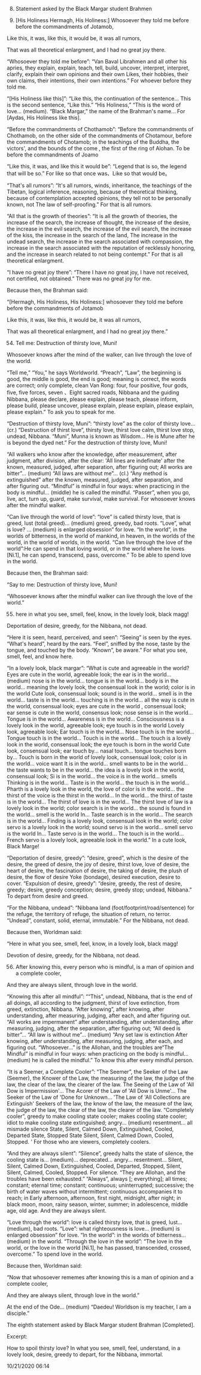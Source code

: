 8. Statement asked by the Black Margar student Brahmen

53. [His Holiness Hermagh, His Holiness:] Whosoever they told me before before
    the commandments of Jotamob,

Like this, it was, like this, it would be, it was all rumors,

That was all theoretical enlargment, and I had no great joy there.

“Whosoever they told me before”: “Van Baval Librahmen and all other his apries,
they explain, explain, teach, tell, build, uncover, interpret, interpret,
clarify, explain their own opinions and their own Likes, their hobbies, their
own claims, their intentions, their own intentions.” For whoever before they
told me.

“[His Holiness like this]”: “Like this, the continuation of the sentence... This
is the second sentence, “Like this.” “His Holiness,” “This is the word of
love... (medium). “Black Margar,” the name of the Brahman's name... For [Aydas,
His Holiness like this].

“Before the commandments of Chothamob”: “Before the commandments of Chothamob,
on the other side of the commandments of Chotamour, before the commandments of
Chotamob; in the teachings of the Buddha, the victors', and the bounds of the
come , the first of the ring of Alohan. To be before the commandments of Joamo

“Like this, it was, and like this it would be”: “Legend that is so, the legend
that will be so.” For like so that once was、Like so that would be。

“That's all rumors”: “It's all rumors, winds, inheritance, the teachings of the
Tibetan, logical inference, reasoning, because of theoretical thinking, because
of contemplation accepted opinions, they tell not to be personally known, not
The law of self-proofing.” For that is all rumors.

“All that is the growth of theories”: “It is all the growth of theories, the
increase of the search, the increase of thought, the increase of the desire, the
increase in the evil search, the increase of the evil search, the increase of
the kiss, the increase in the search of the land, The increase in the undead
search, the increase in the search associated with compassion, the increase in
the search associated with the reputation of recklessly honoring, and the
increase in search related to not being contempt.” For that is all theoretical
enlargment.

“I have no great joy there”: “There I have no great joy, I have not received,
not certified, not obtained.” There was no great joy for me.

Because then, the Brahman said:

“[Hermagh, His Holiness, His Holiness:] whosoever they told me before before the
commandments of Jotamob

Like this, it was, like this, it would be, it was all rumors,

That was all theoretical enlargment, and I had no great joy there.”

54. Tell me: Destruction of thirsty love, Muni!

Whosoever knows after the mind of the walker, can live through the love of the
world.

“Tell me,” “You,” he says Worldworld. “Preach”, “Law”, the beginning is good,
the middle is good, the end is good; meaning is correct, the words are correct;
only complete, clean Van Rong: four, four positive, four gods, five, five
forces, seven 、Eight sacred roads, Nibbana and the guiding Nibbana, please
declare, please explain, please teach, please inform, please build, please
uncover, please explain, please explain, please explain, please explain.” To ask
you to speak for me.

“Destruction of thirsty love, Muni”: “thirsty love” as the color of thirsty
love... (cr.) “Destruction of thirst love”, thirsty love, thirst love calm,
thirst love stop, undead, Nibbana. “Muni”, Munna is known as Wisdom... He is
Mune after he is beyond the dyed net.” For the destruction of thirsty love,
Muni!

“All walkers who know after the knowledge, after measurement, after judgment,
after division, after the clear: 'All lines are indefinate' after the known,
measured, judged, after separation, after figuring out; All works are bitter”...
(medium) “All laws are without me”... (cl.) “Any method is extinguished” after
the known, measured, judged, after separation, and after figuring out. “Mindful”
is mindful in four ways: when practicing in the body is mindful... (middle) he
is called the mindful. “Passer”, when you go, live, act, turn up, guard, make
survival, make survival. For whosoever knows after the mindful walker.

“Can live through the world of love”: “love” is called thirsty love, that is
greed, lust (total greed)... (medium) greed, greedy, bad roots. “Love”, what is
love? ... (medium) is enlarged obsession” for love. “In the world”, in the
worlds of bitterness, in the world of mankind, in heaven, in the worlds of the
world, in the world of worlds, in the world. “Can live through the love of the
world”:He can spend in that loving world, or in the world where he loves [Ni.1],
he can spend, transcend, pass, overcome.” To be able to spend love in the world.

Because then, the Brahman said:

“Say to me: Destruction of thirsty love, Muni!

“Whosoever knows after the mindful walker can live through the love of the
world.”

55. here in what you see, smell, feel, know, in the lovely look, black magg!

Deportation of desire, greedy, for the Nibbana, not dead.

“Here it is seen, heard, perceived, and seen”: “Seeing” is seen by the eyes.
“What's heard”, heard by the ears. “Feel”, sniffed by the nose, taste by the
tongue, and touched by the body. “Known”, be aware.” For what you see, smell,
feel, and know here.

“In a lovely look, black margar”: “What is cute and agreeable in the world? Eyes
are cute in the world, agreeable look; the ear is in the world... (medium) nose
is in the world... tongue is in the world... body is in the world... meaning the
lovely look, the consensual look in the world; color is in the world Cute look,
consensual look; sound is in the world... smell is in the world... taste is in
the world... touching is in the world... all the way is cute in the world,
consensual look; eyes are cute in the world , consensual look; ear sense is cute
in the world, consensus look; nose sense is in the world... Tongue is in the
world... Awareness is in the world... Consciousness is a lovely look in the
world, agreeable look; eye touch is in the world Lovely look, agreeable look;
Ear touch is in the world... Nose touch is in the world... Tongue touch is in
the world... Touch is in the world... The touch is a lovely look in the world,
consensual look; the eye touch is born in the world Cute look, consensual look;
ear touch by... nasal touch... tongue touches born by... Touch is born in the
world of lovely look, consensual look; color is in the world... voice want It is
in the world... smell wants to be in the world... the taste wants to be in the
world... the idea is a lovely look in the world, consensual look; Si is in the
world... the voice is in the world... smells Thinking is in the world... Taste
is in the world... the touch is in the world... Pharth is a lovely look in the
world, the love of color is in the world... the thirst of the voice is the
thirst in the world... In the world... the thirst of taste is in the world...
The thirst of love is in the world... The thirst love of law is a lovely look in
the world; color search is in the world... the sound is found in the world...
smell is the world In... Taste search is in the world... The search is in the
world... Finding is a lovely look, consensual look in the world; color servo is
a lovely look in the world; sound servo is in the world... smell servo is the
world In... Taste servo is in the world... The touch is in the world... French
servo is a lovely look, agreeable look in the world.” In a cute look, Black
Marge!

“Deportation of desire, greedy”: “desire, greed”, which is the desire of the
desire, the greed of desire, the joy of desire, thirst love, love of desire, the
heart of desire, the fascination of desire, the taking of desire, the plush of
desire, the flow of desire Yoke (bondage), desired execution, desire to cover.
“Expulsion of desire, greedy”: “desire, greedy, the rest of desire, greedy;
desire, greedy conception; desire, greedy stop; undead, Nibbana.” To depart from
desire and greed.

“For the Nibbana, undead”: “Nibbana land (foot/footprint/road/sentence) for the
refuge, the territory of refuge, the situation of return, no terror. “Undead”,
constant, solid, eternal, immutable.” For the Nibbana, not dead.

Because then, Worldman said:

“Here in what you see, smell, feel, know, in a lovely look, black magg!

Devotion of desire, greedy, for the Nibbana, not dead.

56. After knowing this, every person who is mindful, is a man of opinion and a
    complete cooler,

And they are always silent, through love in the world.

“Knowing this after all mindful”: ““This”, undead, Nibbana, that is the end of
all doings, all according to the judgment, thirst of love extinction, from
greed, extinction, Nibbana. “After knowing”, after knowing, after understanding,
after measuring, judging, after each, and after figuring out. “All works are
impermanent” after understanding, after understanding, after measuring, judging,
after the separation, after figuring out; “All deed is bitter”... “All law is
without me”... (medium) “Any set law is extinction After knowing, after
understanding, after measuring, judging, after each, and figuring out.
“Whosoever...” is the Allohan, and the troubles are“The Mindful” is mindful in
four ways: when practicing on the body is mindful... (medium) he is called the
mindful.” To know this after every mindful person.

“It is a Seemer, a Complete Cooler”: “The Seemer”, the Seeker of the Law
(Seemer), the Knower of the Law, the measuring of the law, the judge of the law,
the clear of the law, the clearer of the law. The Seeing of the Law of 'All Dow
is Impermission'... The Acorer of the Law of 'All Dow is Unme'... The Seeker of
the Law of 'Done for Unknown... 'The Law of 'All Collections are Extinguish'
Seekers of the law, the know of the law, the measure of the law, the judge of
the law, the clear of the law, the clearer of the law. “Completely cooler”,
greedy to make cooling state cooler; makes cooling state cooler; idiot to make
cooling state extinguished; angry... (medium) resentment... all mismade silence
State, Silent, Calmed Down, Extinguished, Cooled, Departed State, Stopped State
Silent, Silent, Calmed Down, Cooled, Stopped. ' For those who are viewers,
completely coolers.

“And they are always silent”: “Silence”, greedy halts the state of silence, the
cooling state is... (medium)... deprecated... angry... resentment... Silent,
Silent, Calmed Down, Extinguished, Cooled, Departed, Stopped, Silent, Silent,
Calmed, Cooled, Stopped. For silence. “They are Allohan, and the troubles have
been exhausted.” “Always”, always [; everything]; all times; constant; eternal
time; constant; continuous; uninterrupted; successive; the birth of water waves
without intermittent; continuous accompanies it to reach; in Early afternoon,
afternoon, first night, midnight, after night; in black moon, moon, rainy
season, winter, summer; in adolescence, middle age, old age. And they are always
silent.

“Love through the world”: love is called thirsty love, that is greed, lust...
(medium), bad roots. “Love”: what righteousness is love... (medium) is enlarged
obsession” for love. “In the world”: in the worlds of bitterness... (medium) in
the world. “Through the love in the world”: “The love in the world, or the love
in the world [Ni.1], he has passed, transcended, crossed, overcome.” To spend
love in the world.

Because then, Worldman said:

“Now that whosoever rememes after knowing this is a man of opinion and a
complete cooler,

And they are always silent, through love in the world.”

At the end of the Ode... (medium) “Daedeu! Worldson is my teacher, I am a
disciple.”

The eighth statement asked by Black Margar student Brahman [Completed].





Excerpt:

How to spoil thirsty love? In what you see, smell, feel, understand, in a lovely
look, desire, greedy to depart, for the Nibbana, immortal.

10/21/2020 06:14

